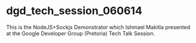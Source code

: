 dgd_tech_session_060614
=======================

This is the NodeJS+Sockjs Demonstrator which Ishmael Makitla presented at the Google Developer Group (Pretoria) Tech Talk Session.
